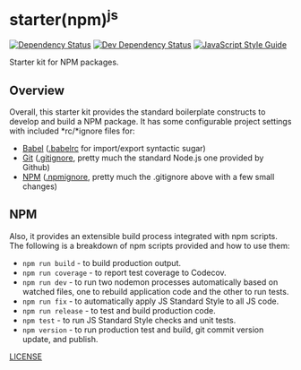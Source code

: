 # starter(npm)<sup>js</sup>

[![Dependency Status][depstat-image]][depstat-url]
[![Dev Dependency Status][devdepstat-image]][devdepstat-url]
[![JavaScript Style Guide][style-image]][style-url]

Starter kit for NPM packages.

## Overview

Overall, this starter kit provides the standard boilerplate constructs to develop and build a NPM package. It has some configurable project settings with included \*rc/\*ignore files for:

- [Babel](https://babeljs.io/) ([.babelrc](./.babelrc) for import/export syntactic sugar)
- [Git](https://git-scm.com/) ([.gitignore](./.gitignore), pretty much the standard Node.js one provided by Github)
- [NPM](https://www.npmjs.com/) ([.npmignore](./.npmignore), pretty much the .gitignore above with a few small changes)

## NPM

Also, it provides an extensible build process integrated with npm scripts. The following is a breakdown of npm scripts provided and how to use them:

- `npm run build` - to build production output.
- `npm run coverage` - to report test coverage to Codecov.
- `npm run dev` - to run two nodemon processes automatically based on watched files, one to rebuild application code and the other to run tests.
- `npm run fix` - to automatically apply JS Standard Style to all JS code.
- `npm run release` - to test and build production code.
- `npm test` - to run JS Standard Style checks and unit tests.
- `npm version` - to run production test and build, git commit version update, and publish.

[LICENSE](./LICENSE)

[depstat-image]: https://img.shields.io/david/fnalabs/starter-npm-js.svg
[depstat-url]: https://david-dm.org/fnalabs/starter-npm-js

[devdepstat-image]: https://img.shields.io/david/dev/fnalabs/starter-npm-js.svg
[devdepstat-url]: https://david-dm.org/fnalabs/starter-npm-js?type=dev

[style-image]: https://img.shields.io/badge/code_style-standard-brightgreen.svg
[style-url]: https://standardjs.com
